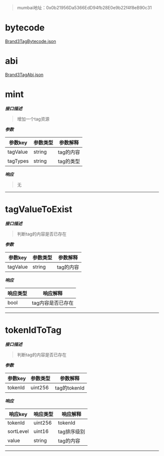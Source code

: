 > mumbai地址：0x0b21956Da5366EdD94fb28E0e9b22f4f8eB90c31

# bytecode
[Brand3TagBytecode.json](Brand3TagBytecode.json)

# abi
[Brand3TagAbi.json](Brand3TagAbi.json)

# mint

***接口描述***
> 增加一个tag资源

***参数***

| 参数key     | 参数类型   | 参数解释   |
|-----------|--------|--------|
| tagValue  | string | tag的内容 |
| tagTypes  | string | tag的类型 |

***响应***
> 无
---

# tagValueToExist

***接口描述***
> 判断tag的内容是否已存在

***参数***

| 参数key    | 参数类型   | 参数解释   |
|----------|--------|--------|
| tagValue | string | tag的内容 |

***响应***

| 响应类型 | 响应解释       |
|------|------------|
| bool | tag内容是否已存在 |

---

# tokenIdToTag

***接口描述***
> 判断tag的内容是否已存在

***参数***

| 参数key   | 参数类型    | 参数解释        |
|---------|---------|-------------|
| tokenId | uint256 | tag的tokenId |

***响应***

| 响应key     | 响应类型    | 响应解释    |
|-----------|---------|---------|
| tokenId   | uint256 | tokenId |
| sortLevel | uint16  | tag排序级别 |
| value     | string  | tag的内容  |

---